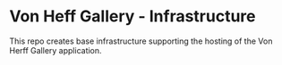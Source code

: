 # Von Heff Gallery - Infrastructure

This repo creates base infrastructure supporting the hosting of the Von Herff Gallery application.
